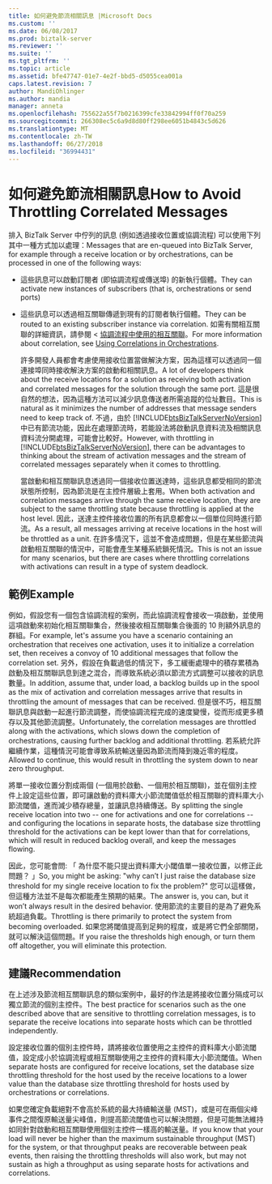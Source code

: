 ```yaml
---
title: 如何避免節流相關訊息 |Microsoft Docs
ms.custom: ''
ms.date: 06/08/2017
ms.prod: biztalk-server
ms.reviewer: ''
ms.suite: ''
ms.tgt_pltfrm: ''
ms.topic: article
ms.assetid: bfe47747-01e7-4e2f-bbd5-d5055cea001a
caps.latest.revision: 7
author: MandiOhlinger
ms.author: mandia
manager: anneta
ms.openlocfilehash: 755622a55f7b0216399cfe33842994ff0f70a259
ms.sourcegitcommit: 266308ec5c6a9d8d80ff298ee6051b4843c5d626
ms.translationtype: MT
ms.contentlocale: zh-TW
ms.lasthandoff: 06/27/2018
ms.locfileid: "36994431"
---
```

# <a name="how-to-avoid-throttling-correlated-messages"></a><span data-ttu-id="5c291-102">如何避免節流相關訊息</span><span class="sxs-lookup"><span data-stu-id="5c291-102">How to Avoid Throttling Correlated Messages</span></span>
<span data-ttu-id="5c291-103">排入 BizTalk Server 中佇列的訊息 (例如透過接收位置或協調流程) 可以使用下列其中一種方式加以處理：</span><span class="sxs-lookup"><span data-stu-id="5c291-103">Messages that are en-queued into BizTalk Server, for example through a receive location or by orchestrations, can be processed in one of the following ways:</span></span>  
  
- <span data-ttu-id="5c291-104">這些訊息可以啟動訂閱者 (即協調流程或傳送埠) 的新執行個體。</span><span class="sxs-lookup"><span data-stu-id="5c291-104">They can activate new instances of subscribers (that is, orchestrations or send ports)</span></span>  
  
- <span data-ttu-id="5c291-105">這些訊息可以透過相互關聯傳遞到現有的訂閱者執行個體。</span><span class="sxs-lookup"><span data-stu-id="5c291-105">They can be routed to an existing subscriber instance via correlation.</span></span> <span data-ttu-id="5c291-106">如需有關相互關聯的詳細資訊，請參閱 <<c0> [ 協調流程中使用的相互關聯](../core/using-correlations-in-orchestrations.md)。</span><span class="sxs-lookup"><span data-stu-id="5c291-106">For more information about correlation, see [Using Correlations in Orchestrations](../core/using-correlations-in-orchestrations.md).</span></span>  
  
  <span data-ttu-id="5c291-107">許多開發人員都會考慮使用接收位置當做解決方案，因為這樣可以透過同一個連接埠同時接收解決方案的啟動和相關訊息。</span><span class="sxs-lookup"><span data-stu-id="5c291-107">A lot of developers think about the receive locations for a solution as receiving both activation and correlated messages for the solution through the same port.</span></span> <span data-ttu-id="5c291-108">這是很自然的想法，因為這種方法可以減少訊息傳送者所需追蹤的位址數目。</span><span class="sxs-lookup"><span data-stu-id="5c291-108">This is natural as it minimizes the number of addresses that message senders need to keep track of.</span></span> <span data-ttu-id="5c291-109">不過，由於 [!INCLUDE[btsBizTalkServerNoVersion](../includes/btsbiztalkservernoversion-md.md)] 中已有節流功能，因此在處理節流時，若能設法將啟動訊息資料流及相關訊息資料流分開處理，可能會比較好。</span><span class="sxs-lookup"><span data-stu-id="5c291-109">However, with throttling in [!INCLUDE[btsBizTalkServerNoVersion](../includes/btsbiztalkservernoversion-md.md)], there can be advantages to thinking about the stream of activation messages and the stream of correlated messages separately when it comes to throttling.</span></span>  
  
  <span data-ttu-id="5c291-110">當啟動和相互關聯訊息透過同一個接收位置送達時，這些訊息都受相同的節流狀態所控制，因為節流是在主控件層級上套用。</span><span class="sxs-lookup"><span data-stu-id="5c291-110">When both activation and correlation messages arrive through the same receive location, they are subject to the same throttling state because throttling is applied at the host level.</span></span> <span data-ttu-id="5c291-111">因此，送達主控件接收位置的所有訊息都會以一個單位同時進行節流。</span><span class="sxs-lookup"><span data-stu-id="5c291-111">As a result, all messages arriving at receive locations in the host will be throttled as a unit.</span></span> <span data-ttu-id="5c291-112">在許多情況下，這並不會造成問題，但是在某些節流與啟動相互關聯的情況中，可能會產生某種系統鎖死情況。</span><span class="sxs-lookup"><span data-stu-id="5c291-112">This is not an issue for many scenarios, but there are cases where throttling correlations with activations can result in a type of system deadlock.</span></span>  
  
## <a name="example"></a><span data-ttu-id="5c291-113">範例</span><span class="sxs-lookup"><span data-stu-id="5c291-113">Example</span></span>  
 <span data-ttu-id="5c291-114">例如，假設您有一個包含協調流程的案例，而此協調流程會接收一項啟動，並使用這項啟動來初始化相互關聯集合，然後接收相互關聯集合後面的 10 則額外訊息的群組。</span><span class="sxs-lookup"><span data-stu-id="5c291-114">For example, let's assume you have a scenario containing an orchestration that receives one activation, uses it to initialize a correlation set, then receives a convoy of 10 additional messages that follow the correlation set.</span></span> <span data-ttu-id="5c291-115">另外，假設在負載過低的情況下，多工緩衝處理中的積存累積為啟動及相互關聯訊息到達之混合，而導致系統必須以節流方式調整可以接收的訊息數量。</span><span class="sxs-lookup"><span data-stu-id="5c291-115">In addition, assume that, under load, a backlog builds up in the spool as the mix of activation and correlation messages arrive that results in throttling the amount of messages that can be received.</span></span> <span data-ttu-id="5c291-116">但是很不巧，相互關聯訊息與啟動一起進行節流調整，而使協調流程完成的速度變慢，從而形成更多積存以及其他節流調整。</span><span class="sxs-lookup"><span data-stu-id="5c291-116">Unfortunately, the correlation messages are throttled along with the activations, which slows down the completion of orchestrations, causing further backlog and additional throttling.</span></span> <span data-ttu-id="5c291-117">若系統允許繼續作業，這種情況可能會導致系統輸送量因為節流而降到幾近零的程度。</span><span class="sxs-lookup"><span data-stu-id="5c291-117">Allowed to continue, this would result in throttling the system down to near zero throughput.</span></span>  
  
 <span data-ttu-id="5c291-118">將單一接收位置分割成兩個 (一個用於啟動、一個用於相互關聯)，並在個別主控件上設定這些位置，即可讓啟動的資料庫大小節流閾值低於相互關聯的資料庫大小節流閾值，進而減少積存總量，並讓訊息持續傳送。</span><span class="sxs-lookup"><span data-stu-id="5c291-118">By splitting the single receive location into two -- one for activations and one for correlations -- and configuring the locations in separate hosts, the database size throttling threshold for the activations can be kept lower than that for correlations, which will result in reduced backlog overall, and keep the messages flowing.</span></span>  
  
 <span data-ttu-id="5c291-119">因此，您可能會問: 「 為什麼不能只提出資料庫大小閾值單一接收位置，以修正此問題？ 」</span><span class="sxs-lookup"><span data-stu-id="5c291-119">So, you might be asking: "why can’t I just raise the database size threshold for my single receive location to fix the problem?"</span></span> <span data-ttu-id="5c291-120">您可以這樣做，但這種方法並不是每次都能產生預期的結果。</span><span class="sxs-lookup"><span data-stu-id="5c291-120">The answer is, you can, but it won’t always result in the desired behavior.</span></span> <span data-ttu-id="5c291-121">使用節流的主要目的是為了避免系統超過負載。</span><span class="sxs-lookup"><span data-stu-id="5c291-121">Throttling is there primarily to protect the system from becoming overloaded.</span></span> <span data-ttu-id="5c291-122">如果您將閾值提高到足夠的程度，或是將它們全部關閉，就可以解決這個問題。</span><span class="sxs-lookup"><span data-stu-id="5c291-122">If you raise the thresholds high enough, or turn them off altogether, you will eliminate this protection.</span></span>  
  
## <a name="recommendation"></a><span data-ttu-id="5c291-123">建議</span><span class="sxs-lookup"><span data-stu-id="5c291-123">Recommendation</span></span>  
 <span data-ttu-id="5c291-124">在上述涉及節流相互關聯訊息的類似案例中，最好的作法是將接收位置分隔成可以獨立節流的個別主控件。</span><span class="sxs-lookup"><span data-stu-id="5c291-124">The best practice for scenarios such as the one described above that are sensitive to throttling correlation messages, is to separate the receive locations into separate hosts which can be throttled independently.</span></span>  
  
 <span data-ttu-id="5c291-125">設定接收位置的個別主控件時，請將接收位置使用之主控件的資料庫大小節流閾值，設定成小於協調流程或相互關聯使用之主控件的資料庫大小節流閾值。</span><span class="sxs-lookup"><span data-stu-id="5c291-125">When separate hosts are configured for receive locations, set the database size throttling threshold for the host used by the receive locations to a lower value than the database size throttling threshold for hosts used by orchestrations or correlations.</span></span>  
  
 <span data-ttu-id="5c291-126">如果您確定負載絕對不會高於系統的最大持續輸送量 (MST)，或是可在兩個尖峰事件之間復原輸送量尖峰值，則提高節流閾值也可以解決問題，但是可能無法維持如同針對啟動和相互關聯使用個別主控件一樣高的輸送量。</span><span class="sxs-lookup"><span data-stu-id="5c291-126">If you know that your load will never be higher than the maximum sustainable throughput (MST) for the system, or that throughput peaks are recoverable between peak events, then raising the throttling thresholds will also work, but may not sustain as high a throughput as using separate hosts for activations and correlations.</span></span>